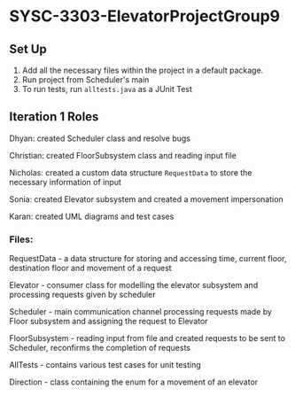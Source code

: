 # SYSC-3303-ElevatorProjectGroup9

## Set Up
1. Add all the necessary files within the project in a default package.
2. Run project from Scheduler's main
3. To run tests, run `alltests.java` as a JUnit Test 

## Iteration 1 Roles
Dhyan: created Scheduler class and resolve bugs

Christian: created FloorSubsystem class and reading input file

Nicholas: created a custom data structure `RequestData` to store the necessary information of input

Sonia: created Elevator subsystem and created a movement impersonation 

Karan: created UML diagrams and test cases

### Files:
RequestData - a data structure for storing and accessing time, current floor, destination floor and movement of a request

Elevator - consumer class for modelling the elevator subsystem and processing requests given by scheduler

Scheduler - main communication channel processing requests made by Floor subsystem and assigning the request to Elevator 

FloorSubsystem - reading input from file and created requests to be sent to Scheduler, reconfirms the completion of requests

AllTests - contains various test cases for unit testing 

Direction - class containing the enum for a movement of an elevator 

